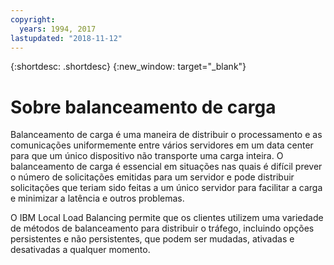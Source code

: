 ```yaml
---
copyright:
  years: 1994, 2017
lastupdated: "2018-11-12"
---
```


{:shortdesc: .shortdesc}
{:new_window: target="_blank"}

# Sobre balanceamento de carga

Balanceamento de carga é uma maneira de distribuir o processamento e as comunicações uniformemente entre vários servidores em um data center para que um único dispositivo não transporte uma carga inteira. O balanceamento de carga é essencial em situações nas quais é difícil prever o número de solicitações emitidas para um servidor e pode distribuir solicitações que teriam sido feitas a um único servidor para facilitar a carga e minimizar a latência e outros problemas. 

O IBM Local Load Balancing permite que os clientes utilizem uma variedade de métodos de balanceamento para distribuir o tráfego, incluindo opções persistentes e não persistentes, que podem ser mudadas, ativadas e desativadas a qualquer momento.
